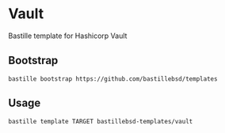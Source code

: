 # Vault
Bastille template for Hashicorp Vault

## Bootstrap
```shell
bastille bootstrap https://github.com/bastillebsd/templates
```

## Usage
```shell
bastille template TARGET bastillebsd-templates/vault
```
